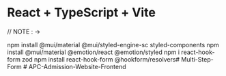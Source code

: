 # React + TypeScript + Vite

// NOTE : ->

npm install @mui/material @mui/styled-engine-sc styled-components
npm install @mui/material @emotion/react @emotion/styled
npm i react-hook-form zod 
npm install react-hook-form @hookform/resolvers#   M u l t i - S t e p - F o r m 
 
 
#   A P C - A d m i s s i o n - W e b s i t e - F r o n t e n d  
 